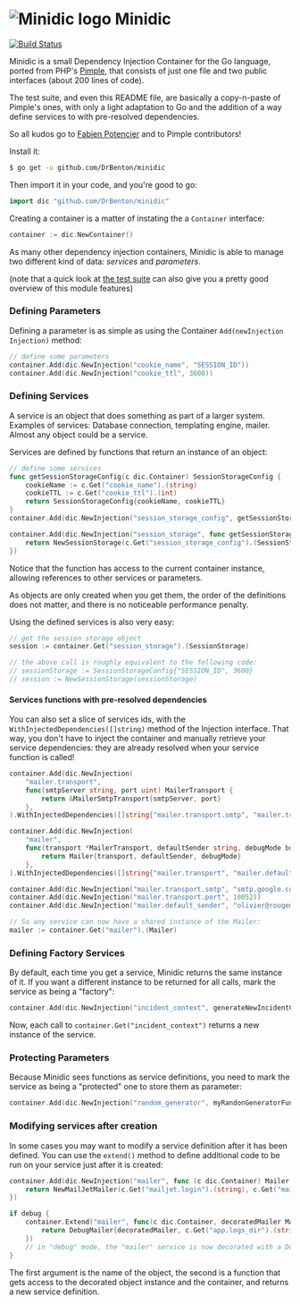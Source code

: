 # ![Minidic logo](https://rougemine.com/public/minidic.png) Minidic

[![Build Status](https://travis-ci.org/DrBenton/minidic.svg?branch=master)](https://travis-ci.org/DrBenton/minidic)

Minidic is a small Dependency Injection Container for the Go language, ported from PHP's [Pimple](https://github.com/silexphp/Pimple/tree/1.1), that consists
of just one file and two public interfaces (about 200 lines of code).

The test suite, and even this README file, are basically a copy-n-paste of Pimple's ones,
with only a light adaptation to Go and the addition of a way define services to with pre-resolved dependencies.

So all kudos go to [Fabien Potencier](http://fabien.potencier.org/) and to Pimple contributors!


Install it:

```bash
$ go get -u github.com/DrBenton/minidic
```

Then import it in your code, and you're good to go:

```go
import dic "github.com/DrBenton/minidic"
```

Creating a container is a matter of instating the a `Container` interface:

```go
container := dic.NewContainer()
```

As many other dependency injection containers, Minidic is able to manage two
different kind of data: *services* and *parameters*.

(note that a quick look at [the test suite](minidic_test.py) can also give you
 a pretty good overview of this module features)

### Defining Parameters

Defining a parameter is as simple as using the Container `Add(newInjection Injection)` method:

```go
// define some parameters
container.Add(dic.NewInjection("cookie_name", "SESSION_ID"))
container.Add(dic.NewInjection("cookie_ttl", 3600))
```

### Defining Services

A service is an object that does something as part of a larger system.
Examples of services: Database connection, templating engine, mailer. Almost
any object could be a service.

Services are defined by functions that return an instance of an object:

```go
// define some services
func getSessionStorageConfig(c dic.Container) SessionStorageConfig {
    cookieName := c.Get("cookie_name").(string)
    cookieTTL := c.Get("cookie_ttl").(int)
    return SessionStorageConfig{cookieName, cookieTTL}
}
container.Add(dic.NewInjection("session_storage_config", getSessionStorageConfig))

container.Add(dic.NewInjection("session_storage", func getSessionStorageConfig(c dic.Container) SessionStorage {
    return NewSessionStorage(c.Get("session_storage_config").(SessionStorageConfig))
})
```

Notice that the function has access to the current container
instance, allowing references to other services or parameters.

As objects are only created when you get them, the order of the definitions
does not matter, and there is no noticeable performance penalty.

Using the defined services is also very easy:

```go
// get the session storage object
session := container.Get("session_storage").(SessionStorage)

// the above call is roughly equivalent to the following code:
// sessionStorage := SessionStorageConfig{"SESSION_ID", 3600}
// session := NewSessionStorage(sessionStorage)
```

#### Services functions with pre-resolved dependencies

You can also set a slice of services ids, with the `WithInjectedDependencies([]string)` method
of the Injection interface. That way, you don't have to inject the container and
manually retrieve your service dependencies: they are already resolved when your service function
is called!
```go
container.Add(dic.NewInjection(
    "mailer.transport",
    func(smtpServer string, port uint) MailerTransport {
        return &MailerSmtpTransport{smtpServer, port}
    },
).WithInjectedDependencies([]string{"mailer.transport.smtp", "mailer.transport.port"}))

container.Add(dic.NewInjection(
    "mailer",
    func(transport *MailerTransport, defaultSender string, debugMode bool) Mailer {
        return Mailer{transport, defaultSender, debugMode}
    },
).WithInjectedDependencies([]string{"mailer.transport", "mailer.default_sender", "app.debug"}))

container.Add(dic.NewInjection("mailer.transport.smtp", "smtp.google.com"))
container.Add(dic.NewInjection("mailer.transport.port", 10052))
container.Add(dic.NewInjection("mailer.default_sender", "olivier@rougemine.com"))

// So any service can now have a shared instance of the Mailer:
mailer := container.Get("mailer").(Mailer)
```


### Defining Factory Services

By default, each time you get a service, Minidic returns the same instance of it.
If you want a different instance to be returned for all calls, mark the service as being a "factory":

```go
container.Add(dic.NewInjection("incident_context", generateNewIncidentContext).MarkAsFactory())
```

Now, each call to `container.Get("incident_context")` returns a new instance of the service.

### Protecting Parameters

Because Minidic sees functions as service definitions, you need to
mark the service as being a "protected" one to store them as
parameter:

```go
container.Add(dic.NewInjection("random_generator", myRandonGeneratorFunction).MarkAsProtected())
```

### Modifying services after creation

In some cases you may want to modify a service definition after it has been
defined. You can use the `extend()` method to define additional code to
be run on your service just after it is created:

```go
container.Add(dic.NewInjection("mailer", func (c dic.Container) Mailer {
    return NewMailJetMailer(c.Get("mailjet.login").(string), c.Get("mailjet.password").(string))
})

if debug {
    container.Extend("mailer", func(c dic.Container, decoratedMailer Mailer) Mailer {
        return DebugMailer{decoratedMailer, c.Get("app.logs_dir").(string)}
    })
    // in "debug" mode, the "mailer" service is now decorated with a DebugMailer
}
```

The first argument is the name of the object, the second is a function that
gets access to the decorated object instance and the container, and returns a new
service definition.
